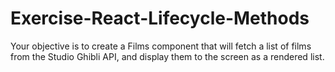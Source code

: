 # Exercise-React-Lifecycle-Methods
Your objective is to create a Films component that will fetch a list of films from the Studio Ghibli API, and display them to the screen as a rendered list.
